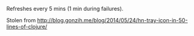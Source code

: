 Refreshes every 5 mins (1 min during failures).

Stolen from http://blog.gonzih.me/blog/2014/05/24/hn-tray-icon-in-50-lines-of-clojure/
